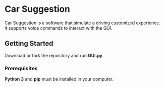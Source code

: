# Car Suggestion

Car Suggestion is a software that simulate a driving customized experience.
It supports voice commands to interact with the GUI.

## Getting Started

Download or fork the repository and run <b>GUI.py</b>.

### Prerequisites

<b>Python 3</b> and <b>pip</b> must be installed in your computer.

